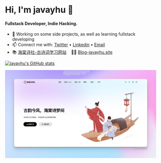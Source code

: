 
# Hi, I'm javayhu 👋

#### Fullstack Developer, Indie Hacking.

- 🚀 Working on some side projects, as well as learning fullstack developing
- 📫 Connect me with: [Twitter](https://twitter.com/javayhu) • [Linkedin](https://www.linkedin.com/in/javayhu) • [Email](mailto:javayhu@gmail.com)
- 📚 [海棠诗社-古诗词学习网站](https://haitang.app) &nbsp;&nbsp; 👨‍💻 [Blog-javayhu.site](https://javayhu.site) 

[![javayhu's GitHub stats](https://github-readme-stats.vercel.app/api?username=javayhu)](https://github.com/anuraghazra/github-readme-stats)

<a href="https://haitang.app">
<img src="https://github.com/javayhu/javayhu/blob/main/screenshot_xnapper.png" alt="haitang-app" width="500">
</a>
